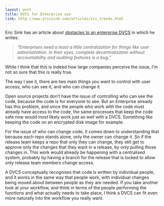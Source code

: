 ```yaml
---
layout: post
title: DVCS for Enterprise use
link: http://www.ericsink.com/articles/vcs_trends.html
---
```

Eric Sink has an article about <a href=
"http://www.ericsink.com/articles/vcs_trends.html">obstacles to an
enterprise DVCS</a> in which he writes:

<blockquote>
  <i>“Enterprises need a least a little centralization for things
  like user administration. In their eyes, complete
  decentralization without accountability and auditing features is
  a bug.”</i>
</blockquote>

While I think that this is indeed how large companies perceive
the issue, I’m not so sure that this is really true.

The way I see it, there are two main things you want to control
with user access, who can see it, and who can change it.

Open source projects don’t have the issue of controlling who can
see the code, because the code is for everyone to see. But an
Enterprise already has this problem, and since the people who work
with the code must already have access to the code, the same
processes that keep the code safe now would most likely work just
as well with a DVCS. Something like keeping the code on an
encrypted disk image for example.

For the issue of who can change code, it comes down to
understanding that because each repo stands alone, only the owner
can change it. So if the release team keeps a repo that only they
can change, they still get to approve only the changes that they
want in a release, by only pulling those changes in. This work
would already be happening with a centralised system, probably by
having a branch for the release that is locked to allow only
release team members change access.

A DVCS conceptually recognises that code is written by
individual people, and it works in the same way that people work,
with individual changes being moved about between people as they
are needed. If you take another look at your workflow, and think in
terms of the people performing the functions and what actually
needs to take place, I think a DVCS can fit even more naturally
into the workflow you really want.

